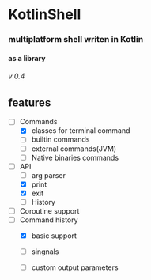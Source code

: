 # KotlinShell
### multiplatform **shell** writen in **Kotlin**
#### as a library

###### v 0.4

## features

- [ ] Commands
   - [X] classes for terminal command
   - [ ] builtin commands
   - [ ] external commands(JVM)
   - [ ] Native binaries commands
- [ ] API
  - [ ] arg parser
  - [X] print
  - [X] exit
  - [ ] History
- [ ] Coroutine support
- [ ] Command history
  - [X] basic support
  - [ ] singnals
  - [ ] custom output parameters

